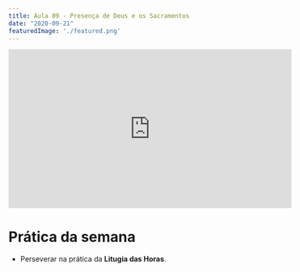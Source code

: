 ```yaml
---
title: Aula 09 - Presença de Deus e os Sacramentos
date: "2020-09-21"
featuredImage: './featured.png'
---
```


<iframe width="560" height="315" src="https://www.youtube.com/embed/O7Z7GVgLhbw" frameborder="0" allow="accelerometer; autoplay; encrypted-media; gyroscope; picture-in-picture" allowfullscreen></iframe>

# Prática da semana

 - Perseverar na prática da **Litugia das Horas**.